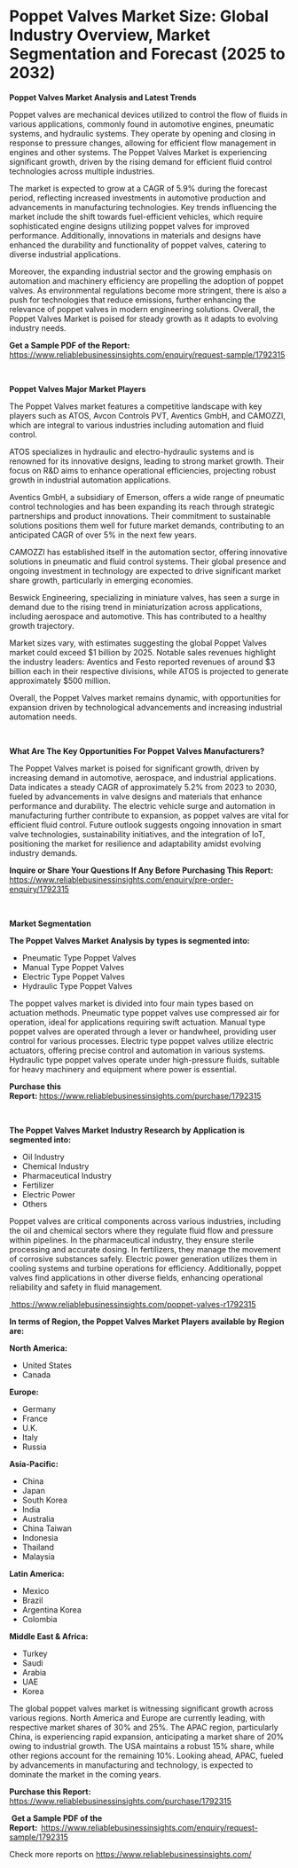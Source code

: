 <p><h1>Poppet Valves Market Size: Global Industry Overview, Market Segmentation and Forecast (2025 to 2032)</h1></p><p><strong>Poppet Valves Market Analysis and Latest Trends</strong></p>
<p><p>Poppet valves are mechanical devices utilized to control the flow of fluids in various applications, commonly found in automotive engines, pneumatic systems, and hydraulic systems. They operate by opening and closing in response to pressure changes, allowing for efficient flow management in engines and other systems. The Poppet Valves Market is experiencing significant growth, driven by the rising demand for efficient fluid control technologies across multiple industries.</p><p>The market is expected to grow at a CAGR of 5.9% during the forecast period, reflecting increased investments in automotive production and advancements in manufacturing technologies. Key trends influencing the market include the shift towards fuel-efficient vehicles, which require sophisticated engine designs utilizing poppet valves for improved performance. Additionally, innovations in materials and designs have enhanced the durability and functionality of poppet valves, catering to diverse industrial applications.</p><p>Moreover, the expanding industrial sector and the growing emphasis on automation and machinery efficiency are propelling the adoption of poppet valves. As environmental regulations become more stringent, there is also a push for technologies that reduce emissions, further enhancing the relevance of poppet valves in modern engineering solutions. Overall, the Poppet Valves Market is poised for steady growth as it adapts to evolving industry needs.</p></p>
<p><strong>Get a Sample PDF of the Report:&nbsp;</strong> <a href="https://www.reliablebusinessinsights.com/enquiry/request-sample/1792315?utm_campaign=2302&utm_medium=2&utm_source=Github&utm_content=ia&utm_term=10042025&utm_id=poppet-valves">https://www.reliablebusinessinsights.com/enquiry/request-sample/1792315</a></p>
<p>&nbsp;</p>
<p><strong>Poppet Valves Major Market Players</strong></p>
<p><p>The Poppet Valves market features a competitive landscape with key players such as ATOS, Avcon Controls PVT, Aventics GmbH, and CAMOZZI, which are integral to various industries including automation and fluid control. </p><p>ATOS specializes in hydraulic and electro-hydraulic systems and is renowned for its innovative designs, leading to strong market growth. Their focus on R&D aims to enhance operational efficiencies, projecting robust growth in industrial automation applications.</p><p>Aventics GmbH, a subsidiary of Emerson, offers a wide range of pneumatic control technologies and has been expanding its reach through strategic partnerships and product innovations. Their commitment to sustainable solutions positions them well for future market demands, contributing to an anticipated CAGR of over 5% in the next few years.</p><p>CAMOZZI has established itself in the automation sector, offering innovative solutions in pneumatic and fluid control systems. Their global presence and ongoing investment in technology are expected to drive significant market share growth, particularly in emerging economies.</p><p>Beswick Engineering, specializing in miniature valves, has seen a surge in demand due to the rising trend in miniaturization across applications, including aerospace and automotive. This has contributed to a healthy growth trajectory.</p><p>Market sizes vary, with estimates suggesting the global Poppet Valves market could exceed $1 billion by 2025. Notable sales revenues highlight the industry leaders: Aventics and Festo reported revenues of around $3 billion each in their respective divisions, while ATOS is projected to generate approximately $500 million.</p><p>Overall, the Poppet Valves market remains dynamic, with opportunities for expansion driven by technological advancements and increasing industrial automation needs.</p></p>
<p>&nbsp;</p>
<p><strong>What Are The Key Opportunities For Poppet Valves Manufacturers?</strong></p>
<p><p>The Poppet Valves market is poised for significant growth, driven by increasing demand in automotive, aerospace, and industrial applications. Data indicates a steady CAGR of approximately 5.2% from 2023 to 2030, fueled by advancements in valve designs and materials that enhance performance and durability. The electric vehicle surge and automation in manufacturing further contribute to expansion, as poppet valves are vital for efficient fluid control. Future outlook suggests ongoing innovation in smart valve technologies, sustainability initiatives, and the integration of IoT, positioning the market for resilience and adaptability amidst evolving industry demands.</p></p>
<p><strong>Inquire or Share Your Questions If Any Before Purchasing This Report:</strong> <a href="https://www.reliablebusinessinsights.com/enquiry/pre-order-enquiry/1792315?utm_campaign=2302&utm_medium=2&utm_source=Github&utm_content=ia&utm_term=10042025&utm_id=poppet-valves">https://www.reliablebusinessinsights.com/enquiry/pre-order-enquiry/1792315</a></p>
<p>&nbsp;</p>
<p><strong>Market Segmentation</strong></p>
<p><strong>The Poppet Valves Market Analysis by types is segmented into:</strong></p>
<p><ul><li>Pneumatic Type Poppet Valves</li><li>Manual Type Poppet Valves</li><li>Electric Type Poppet Valves</li><li>Hydraulic Type Poppet Valves</li></ul></p>
<p><p>The poppet valves market is divided into four main types based on actuation methods. Pneumatic type poppet valves use compressed air for operation, ideal for applications requiring swift actuation. Manual type poppet valves are operated through a lever or handwheel, providing user control for various processes. Electric type poppet valves utilize electric actuators, offering precise control and automation in various systems. Hydraulic type poppet valves operate under high-pressure fluids, suitable for heavy machinery and equipment where power is essential.</p></p>
<p><strong>Purchase this Report:&nbsp;</strong><a href="https://www.reliablebusinessinsights.com/purchase/1792315?utm_campaign=2302&utm_medium=2&utm_source=Github&utm_content=ia&utm_term=10042025&utm_id=poppet-valves">https://www.reliablebusinessinsights.com/purchase/1792315</a></p>
<p>&nbsp;</p>
<p><strong>The Poppet Valves Market Industry Research by Application is segmented into:</strong></p>
<p><ul><li>Oil Industry</li><li>Chemical Industry</li><li>Pharmaceutical Industry</li><li>Fertilizer</li><li>Electric Power</li><li>Others</li></ul></p>
<p><p>Poppet valves are critical components across various industries, including the oil and chemical sectors where they regulate fluid flow and pressure within pipelines. In the pharmaceutical industry, they ensure sterile processing and accurate dosing. In fertilizers, they manage the movement of corrosive substances safely. Electric power generation utilizes them in cooling systems and turbine operations for efficiency. Additionally, poppet valves find applications in other diverse fields, enhancing operational reliability and safety in fluid management.</p></p>
<p><a href="https://www.reliablebusinessinsights.com/poppet-valves-r1792315?utm_campaign=2302&utm_medium=2&utm_source=Github&utm_content=ia&utm_term=10042025&utm_id=poppet-valves">&nbsp;https://www.reliablebusinessinsights.com/poppet-valves-r1792315</a></p>
<p><strong>In terms of Region, the Poppet Valves Market Players available by Region are:</strong></p>
<p>
    <p> <strong> North America: </strong>
        <ul>
            <li>United States</li>
            <li>Canada</li>
        </ul>
        </p> 
    <p> <strong> Europe: </strong>
        <ul>
            <li>Germany</li>
            <li>France</li>
            <li>U.K.</li>
            <li>Italy</li>
            <li>Russia</li>
        </ul>
        </p> 
    <p> <strong> Asia-Pacific: </strong>
        <ul>
            <li>China</li>
            <li>Japan</li>
            <li>South Korea</li>
            <li>India</li>
            <li>Australia</li>
            <li>China Taiwan</li>
            <li>Indonesia</li>
            <li>Thailand</li>
            <li>Malaysia</li>
        </ul>
        </p> 
    <p> <strong> Latin America: </strong>
        <ul>
            <li>Mexico</li>
            <li>Brazil</li>
            <li>Argentina Korea</li>
            <li>Colombia</li>
        </ul>
        </p> 
    <p> <strong> Middle East & Africa: </strong>
        <ul>
            <li>Turkey</li>
            <li>Saudi</li>
            <li>Arabia</li>
            <li>UAE</li>
            <li>Korea</li>
        </ul>
    </p>
    </p>
<p><p>The global poppet valves market is witnessing significant growth across various regions. North America and Europe are currently leading, with respective market shares of 30% and 25%. The APAC region, particularly China, is experiencing rapid expansion, anticipating a market share of 20% owing to industrial growth. The USA maintains a robust 15% share, while other regions account for the remaining 10%. Looking ahead, APAC, fueled by advancements in manufacturing and technology, is expected to dominate the market in the coming years.</p></p>
<p><strong>Purchase this Report: </strong><a href="https://www.reliablebusinessinsights.com/purchase/1792315?utm_campaign=2302&utm_medium=2&utm_source=Github&utm_content=ia&utm_term=10042025&utm_id=poppet-valves">https://www.reliablebusinessinsights.com/purchase/1792315</a></p>
<p>&nbsp;<strong>Get a Sample PDF of the Report:&nbsp;&nbsp;</strong><a href="https://www.reliablebusinessinsights.com/enquiry/request-sample/1792315?utm_campaign=2302&utm_medium=2&utm_source=Github&utm_content=ia&utm_term=10042025&utm_id=poppet-valves">https://www.reliablebusinessinsights.com/enquiry/request-sample/1792315</a></p>
<p><strong></strong></p>
<p>Check more reports on <a href="https://www.reliablebusinessinsights.com/?utm_campaign=2302&utm_medium=2&utm_source=Github&utm_content=ia&utm_term=10042025&utm_id=poppet-valves">https://www.reliablebusinessinsights.com/</a></p>